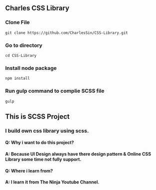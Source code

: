 ## Charles CSS Library
### Clone File
```
git clone https://github.com/CharlesSin/CSS-Library.git
```

### Go to directory
```
cd CSS-Library
```

### Install node package
```
npm install
```

### Run gulp command to complie SCSS file
```
gulp
```

## This is SCSS Project 
### I build own css library using scss.

#### Q: Why i want to do this project?
#### A: Because UI Design always have there design pattern & Online CSS Library some time not fully support.

#### Q: Where i learn from?
#### A: I learn it from The Ninja Youtube Channel.
